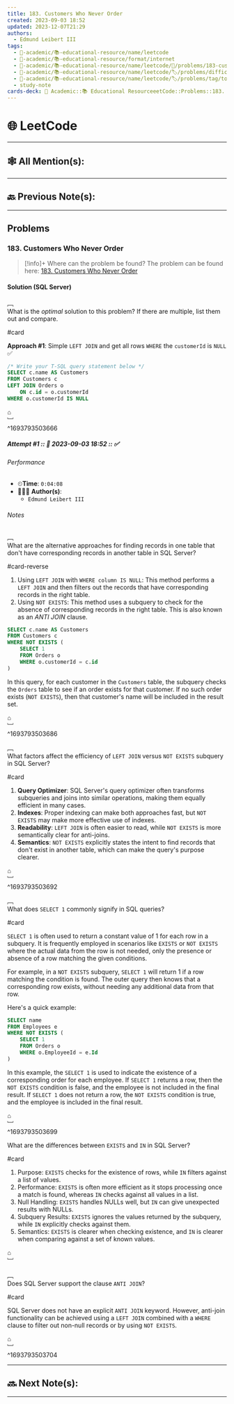 ```yaml
---
title: 183. Customers Who Never Order
created: 2023-09-03 18:52
updated: 2023-12-07T21:29
authors:
  - Edmund Leibert III
tags:
  - 🔴-academic/📚-educational-resource/name/leetcode
  - 🔴-academic/📚-educational-resource/format/internet
  - 🔴-academic/📚-educational-resource/name/leetcode/🔖/problems/183-customers-who-never-order
  - 🔴-academic/📚-educational-resource/name/leetcode/🏷️/problems/difficulty/easy
  - 🔴-academic/📚-educational-resource/name/leetcode/🏷️/problems/tag/topic/database
  - study-note
cards-deck: 🔴 Academic::📚 Educational ResourceeetCode::Problems::183. Customers Who Never Order
---
```


#  🌐 LeetCode

---

## 🕸️ All Mention(s): 

---

## 🔙 Previous Note(s):

---

##  Problems

### 183. Customers Who Never Order

> [!info]+ Where can the problem be found?
> The problem can be found here: [183. Customers Who Never Order](https://leetcode.com/problems/customers-who-never-order/description/)

#### Solution (SQL Server)

﹇<br>
What is the _optimal_ solution to this problem? If there are multiple, list them out and compare.

#card 

**Approach #1**: Simple `LEFT JOIN` and get all rows `WHERE` the `customerId` is `NULL` ✅

```sql
/* Write your T-SQL query statement below */
SELECT c.name AS Customers
FROM Customers c
LEFT JOIN Orders o
    ON c.id = o.customerId
WHERE o.customerId IS NULL
```

⌂
<br>﹈<br>^1693793503666


##### Attempt #1 :: 📆 2023-09-03 18:52 :: ✅

###### Performance

- ⏲**Time**: `0:04:08`
- 🧔🏽‍♂️ **Author(s)**: 
	- `Edmund Leibert III`

###### Notes

﹇<br>
What are the alternative approaches for finding records in one table that don't have corresponding records in another table in SQL Server? 

#card-reverse

1. Using `LEFT JOIN` with `WHERE column IS NULL`: This method performs a `LEFT JOIN` and then filters out the records that have corresponding records in the right table.
2. Using `NOT EXISTS`: This method uses a subquery to check for the absence of corresponding records in the right table. This is also known as an *ANTI JOIN* clause.

```sql
SELECT c.name AS Customers
FROM Customers c
WHERE NOT EXISTS (
    SELECT 1
    FROM Orders o
    WHERE o.customerId = c.id
)
```

In this query, for each customer in the `Customers` table, the subquery checks the `Orders` table to see if an order exists for that customer. If no such order exists (`NOT EXISTS`), then that customer's name will be included in the result set.

⌂
<br>﹈<br>^1693793503686



﹇<br>
What factors affect the efficiency of `LEFT JOIN` versus `NOT EXISTS` subquery in SQL Server?

#card

1. **Query Optimizer**: SQL Server's query optimizer often transforms subqueries and joins into similar operations, making them equally efficient in many cases.
2. **Indexes**: Proper indexing can make both approaches fast, but `NOT EXISTS` may make more effective use of indexes.
3. **Readability**: `LEFT JOIN` is often easier to read, while `NOT EXISTS` is more semantically clear for anti-joins.
4. **Semantics**: `NOT EXISTS` explicitly states the intent to find records that don't exist in another table, which can make the query's purpose clearer.

⌂
<br>﹈<br>^1693793503692



﹇<br>
What does `SELECT 1` commonly signify in SQL queries?

#card

`SELECT 1` is often used to return a constant value of $1$ for each row in a subquery. It is frequently employed in scenarios like `EXISTS` or `NOT EXISTS` where the actual data from the row is not needed, only the presence or absence of a row matching the given conditions.

For example, in a `NOT EXISTS` subquery, `SELECT 1` will return 1 if a row matching the condition is found. The outer query then knows that a corresponding row exists, without needing any additional data from that row.

Here's a quick example:

```sql
SELECT name
FROM Employees e
WHERE NOT EXISTS (
    SELECT 1
    FROM Orders o
    WHERE o.EmployeeId = e.Id
)
```

In this example, the `SELECT 1` is used to indicate the existence of a corresponding order for each employee. If `SELECT 1` returns a row, then the `NOT EXISTS` condition is false, and the employee is not included in the final result. If `SELECT 1` does not return a row, the `NOT EXISTS` condition is true, and the employee is included in the final result.

⌂
<br>﹈<br>^1693793503699


What are the differences between `EXISTS` and `IN` in SQL Server?

#card

1. Purpose: `EXISTS` checks for the existence of rows, while `IN` filters against a list of values.
2. Performance: `EXISTS` is often more efficient as it stops processing once a match is found, whereas `IN` checks against all values in a list.
3. Null Handling: `EXISTS` handles NULLs well, but `IN` can give unexpected results with NULLs.
4. Subquery Results: `EXISTS` ignores the values returned by the subquery, while `IN` explicitly checks against them.
5. Semantics: `EXISTS` is clearer when checking existence, and `IN` is clearer when comparing against a set of known values.

⌂
<br>﹈<br>

﹇<br>
Does SQL Server support the clause `ANTI JOIN`?

#card

SQL Server does not have an explicit `ANTI JOIN` keyword. However, anti-join functionality can be achieved using a `LEFT JOIN` combined with a `WHERE` clause to filter out non-null records or by using `NOT EXISTS`.

⌂
<br>﹈<br>^1693793503704


---

## 🔜 Next Note(s):

---



